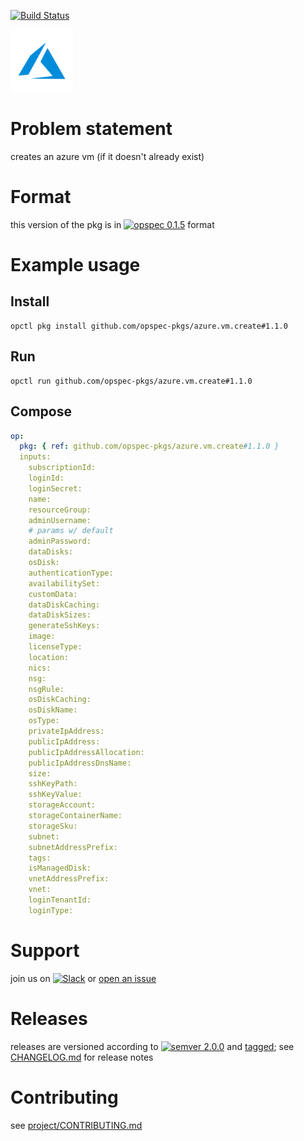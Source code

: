 [![Build Status](https://travis-ci.org/opspec-pkgs/azure.vm.create.svg?branch=master)](https://travis-ci.org/opspec-pkgs/azure.vm.create)

<img src="icon.svg" alt="icon" height="100px">

# Problem statement

creates an azure vm (if it doesn't already exist)

# Format

this version of the pkg is in [![opspec 0.1.5](https://img.shields.io/badge/opspec-0.1.5-brightgreen.svg?colorA=6b6b6b&colorB=fc16be)](https://opspec.io/0.1.5/packages.html) format

# Example usage

## Install

```shell
opctl pkg install github.com/opspec-pkgs/azure.vm.create#1.1.0
```

## Run

```
opctl run github.com/opspec-pkgs/azure.vm.create#1.1.0
```

## Compose

```yaml
op:
  pkg: { ref: github.com/opspec-pkgs/azure.vm.create#1.1.0 }
  inputs:
    subscriptionId:
    loginId:
    loginSecret:
    name:
    resourceGroup:
    adminUsername:
    # params w/ default
    adminPassword:
    dataDisks:
    osDisk:
    authenticationType:
    availabilitySet:
    customData:
    dataDiskCaching:
    dataDiskSizes:
    generateSshKeys:
    image:
    licenseType:
    location:
    nics:
    nsg:
    nsgRule:
    osDiskCaching:
    osDiskName:
    osType:
    privateIpAddress:
    publicIpAddress:
    publicIpAddressAllocation:
    publicIpAddressDnsName:
    size:
    sshKeyPath:
    sshKeyValue:
    storageAccount:
    storageContainerName:
    storageSku:
    subnet:
    subnetAddressPrefix:
    tags:
    isManagedDisk:
    vnetAddressPrefix:
    vnet:
    loginTenantId:
    loginType:
```

# Support

join us on
[![Slack](https://opspec-slackin.herokuapp.com/badge.svg)](https://opspec-slackin.herokuapp.com/)
or
[open an issue](https://github.com/opspec-pkgs/azure.vm.create/issues)

# Releases

releases are versioned according to
[![semver 2.0.0](https://img.shields.io/badge/semver-2.0.0-brightgreen.svg)](http://semver.org/spec/v2.0.0.html)
and [tagged](https://git-scm.com/book/en/v2/Git-Basics-Tagging); see
[CHANGELOG.md](CHANGELOG.md) for release notes

# Contributing

see
[project/CONTRIBUTING.md](https://github.com/opspec-pkgs/project/blob/master/CONTRIBUTING.md)
